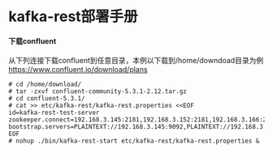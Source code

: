 # kafka-rest部署手册

#### 下载confluent
从下列连接下载confluent到任意目录，本例以下载到/home/downdoad目录为例
https://www.confluent.io/download/plans

```
# cd /home/download/
# tar -zxvf confluent-community-5.3.1-2.12.tar.gz 
# cd confluent-5.3.1/
# cat >> etc/kafka-rest/kafka-rest.properties <<EOF
id=kafka-rest-test-server
zookeeper.connect=192.168.3.145:2181,192.168.3.152:2181,192.168.3.166:2181
bootstrap.servers=PLAINTEXT://192.168.3.145:9092,PLAINTEXT://192.168.3.152:9092,PLAINTEXT://192.168.3.166:9092
EOF
# nohup ./bin/kafka-rest-start etc/kafka-rest/kafka-rest.properties &
```
